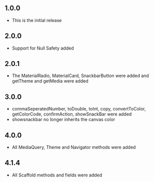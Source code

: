 ## 1.0.0

* This is the initial release

## 2.0.0

* Support for Null Safety added

## 2.0.1

* The MaterialRadio, MaterialCard, SnackbarButton were added and getTheme and getMedia were added

## 3.0.0
 
 * commaSeperatedNumber, toDouble, toInt, copy, convertToColor, getColorCode, confirmAction, showSnackBar were added
 * showsnackbar no longer inherits the canvas color

## 4.0.0
 
 * All MediaQuery, Theme and Navigator methods were added 


## 4.1.4
 
 * All Scaffold methods and fields were added